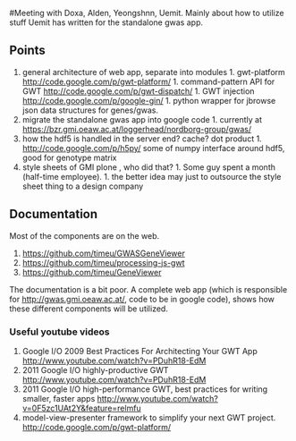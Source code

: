#Meeting with Doxa, Alden, Yeongshnn, Uemit. Mainly about how to utilize stuff Uemit has written for the standalone gwas app.

## Points ##

  1. general architecture of web app, separate into modules
    1. gwt-platform http://code.google.com/p/gwt-platform/
    1. command-pattern API for GWT http://code.google.com/p/gwt-dispatch/
    1. GWT injection http://code.google.com/p/google-gin/
    1. python wrapper for jbrowse json data structures for genes/gwas.
  1. migrate the standalone gwas app into google code
    1. currently at https://bzr.gmi.oeaw.ac.at/loggerhead/nordborg-group/gwas/
  1. how the hdf5 is handled in the server end? cache? dot product
    1. http://code.google.com/p/h5py/ some of numpy interface around hdf5, good for genotype matrix
  1. style sheets of GMI plone , who did that?
    1. Some guy spent a month (half-time employee).
    1. the better idea may just to outsource the style sheet thing to a  design company


## Documentation ##

Most of the components are on the web.

  1. https://github.com/timeu/GWASGeneViewer
  1. https://github.com/timeu/processing-js-gwt
  1. https://github.com/timeu/GeneViewer

The documentation is a bit poor. A complete web app (which is responsible for http://gwas.gmi.oeaw.ac.at/, code to be in google code), shows how these different components will be utilized.


### Useful youtube videos ###

  1. Google I/O 2009 Best Practices For Architecting Your GWT App http://www.youtube.com/watch?v=PDuhR18-EdM
  1. 2011 Google I/O highly-productive GWT http://www.youtube.com/watch?v=PDuhR18-EdM
  1. 2011 Google I/O high-performance GWT, best practices for writing smaller, faster apps http://www.youtube.com/watch?v=0F5zc1UAt2Y&feature=relmfu
  1. model-view-presenter framework to simplify your next GWT project. http://code.google.com/p/gwt-platform/